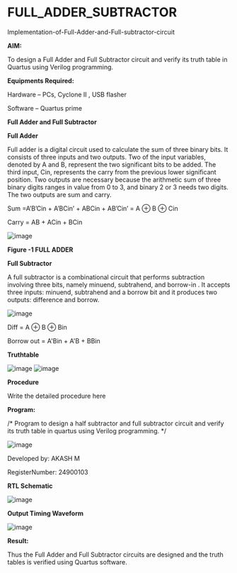 # FULL_ADDER_SUBTRACTOR

Implementation-of-Full-Adder-and-Full-subtractor-circuit

**AIM:**

To design a Full Adder and Full Subtractor circuit and verify its truth table in Quartus using Verilog programming.

**Equipments Required:**

Hardware – PCs, Cyclone II , USB flasher

Software – Quartus prime

**Full Adder and Full Subtractor**

**Full Adder**

Full adder is a digital circuit used to calculate the sum of three binary bits. It consists of three inputs and two outputs. Two of the input variables, denoted by A and B, represent the two significant bits to be added. The third input, Cin, represents the carry from the previous lower significant position. Two outputs are necessary because the arithmetic sum of three binary digits ranges in value from 0 to 3, and binary 2 or 3 needs two digits. The two outputs are sum and carry.

Sum =A’B’Cin + A’BCin’ + ABCin + AB’Cin’ = A ⊕ B ⊕ Cin 

Carry = AB + ACin + BCin

![image](https://github.com/naavaneetha/FULL_ADDER_SUBTRACTOR/assets/154305477/0f30ba51-5ffb-4198-845f-18e054f675e7)

**Figure -1 FULL ADDER**

**Full Subtractor**

A full subtractor is a combinational circuit that performs subtraction involving three bits, namely minuend, subtrahend, and borrow-in . It accepts three inputs: minuend, subtrahend and a borrow bit and it produces two outputs: difference and borrow.

![image](https://github.com/naavaneetha/FULL_ADDER_SUBTRACTOR/assets/154305477/02b24f51-ab51-4304-9ad6-7b81ffc1ead5)

Diff = A ⊕ B ⊕ Bin 

Borrow out = A'Bin + A'B + BBin

**Truthtable**

![image](https://github.com/user-attachments/assets/f3a0663c-9561-42f1-a2cb-36a814c11301)
![image](https://github.com/user-attachments/assets/0be79154-b37d-4255-9500-e90c50f4bef7)


**Procedure**

Write the detailed procedure here

**Program:**

/* Program to design a half subtractor and full subtractor circuit and verify its truth table in quartus using Verilog programming. */

![image](https://github.com/user-attachments/assets/84556e1f-c291-481f-a1ae-7be8318c5ef7)


Developed by: AKASH M

RegisterNumber: 24900103


**RTL Schematic**

![image](https://github.com/user-attachments/assets/4cb3030b-1036-4d1e-a0c8-6ba84c24fa29)


**Output Timing Waveform**

![image](https://github.com/user-attachments/assets/692a4ad6-3a8d-4ce0-a0d6-22de9f4118c2)


**Result:**

Thus the Full Adder and Full Subtractor circuits are designed and the truth tables is verified using Quartus software.




